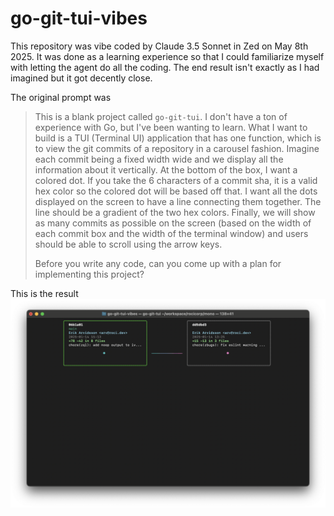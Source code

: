 # go-git-tui-vibes

This repository was vibe coded by Claude 3.5 Sonnet in Zed on May 8th 2025. It was done as a learning experience so that I could familiarize myself with letting the agent do all the coding. The end result isn't exactly as I had imagined but it got decently close.

The original prompt was

> This is a blank project called `go-git-tui`. I don't have a ton of experience
> with Go, but I've been wanting to learn. What I want to build is a TUI (Terminal UI) application that has one function, which is to view the git
> commits of a repository in a carousel fashion. Imagine each commit being a fixed width wide and we display all the information about it vertically.
> At the bottom of the box, I want a colored dot. If you take the 6 characters of a commit sha, it is a valid hex color so the colored dot will be
> based off that. I want all the dots displayed on the screen to have a line connecting them together. The line should be a gradient of the two hex
> colors. Finally, we will show as many commits as possible on the screen (based on the width of each commit box and the width of the terminal window)
> and users should be able to scroll using the arrow keys.
>
> Before you write any code, can you come up with a plan for implementing this project?

This is the result
![image-of-go-git-tui](./go-git-tui.png)
